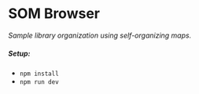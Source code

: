 # SOM Browser
_Sample library organization using self-organizing maps._

##### Setup:
* `npm install`
* `npm run dev`

